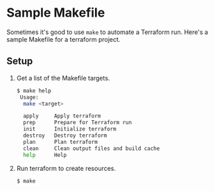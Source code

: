 # Sample Makefile

Sometimes it's good to use `make` to automate a Terraform run. Here's a sample Makefile for a terraform project.

## Setup
   
1. Get a list of the Makefile targets.

   ```bash
   $ make help
    Usage:
     make <target>
   
     apply     Apply terraform
     prep      Prepare for Terraform run
     init      Initialize terraform
     destroy   Destroy terraform
     plan      Plan terraform
     clean     Clean output files and build cache
     help      Help
   ```   
   
1. Run terraform to create resources.

   ```bash
   $ make
   ```
